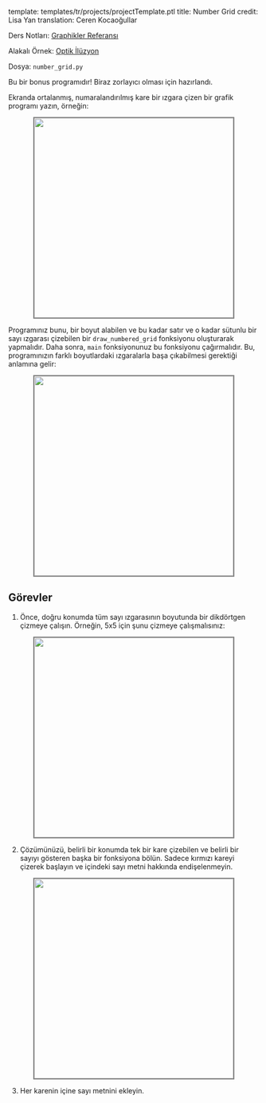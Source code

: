 template: templates/tr/projects/projectTemplate.ptl
title: Number Grid
credit: Lisa Yan
translation: Ceren Kocaoğullar

Ders Notları: [Graphikler Referansı]({{pathToRoot}}tr/resources/graphics.html)

Alakalı Örnek: [Optik İlüzyon]({{pathToRoot}}tr/projects/illusion.html)

Dosya: `number_grid.py`

Bu bir bonus programıdır! Biraz zorlayıcı olması için hazırlandı.

Ekranda ortalanmış, numaralandırılmış kare bir ızgara çizen bir grafik programı yazın, örneğin:

<center>
	<img style="width:400px;border:2px solid grey" src="{{pathToRoot}}img/projects/numberGrid/grid25.jpg">	
</center>

Programınız bunu, bir boyut alabilen ve bu kadar satır ve o kadar sütunlu bir sayı ızgarası çizebilen bir `draw_numbered_grid` fonksiyonu oluşturarak yapmalıdır. Daha sonra, `main` fonksiyonunuz bu fonksiyonu çağırmalıdır. Bu, programınızın farklı boyutlardaki ızgaralarla başa çıkabilmesi gerektiği anlamına gelir:

<center>
	<img style="width:400px;border:2px solid grey" src="{{pathToRoot}}img/projects/numberGrid/grid36.jpg">	
</center>

## Görevler

1. Önce, doğru konumda tüm sayı ızgarasının boyutunda bir dikdörtgen çizmeye çalışın. Örneğin, 5x5 için şunu çizmeye çalışmalısınız:

<center>
	<img style="width:400px;border:2px solid grey" src="{{pathToRoot}}img/projects/numberGrid/milestone1.png">	
</center>

2. Çözümünüzü, belirli bir konumda tek bir kare çizebilen ve belirli bir sayıyı gösteren başka bir fonksiyona bölün. Sadece kırmızı kareyi çizerek başlayın ve içindeki sayı metni hakkında endişelenmeyin.

<center>
	<img style="width:400px;border:2px solid grey" src="{{pathToRoot}}img/projects/numberGrid/milestone2.png">	
</center>

3. Her karenin içine sayı metnini ekleyin.
